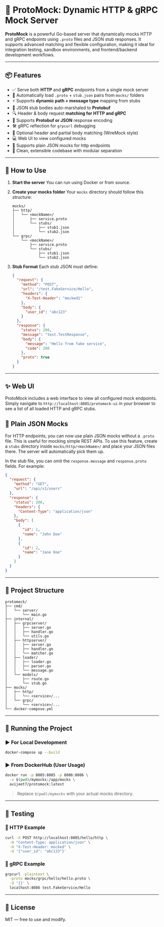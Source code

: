 # 🧪 ProtoMock: Dynamic HTTP & gRPC Mock Server

**ProtoMock** is a powerful Go-based server that dynamically mocks HTTP and gRPC endpoints using `.proto` files and JSON stub responses. It supports advanced matching and flexible configuration, making it ideal for integration testing, sandbox environments, and frontend/backend development workflows.

---

## 📦 Features

- ✅ Serve both **HTTP** and **gRPC** endpoints from a single mock server
- 🔁 Automatically load `.proto` + `stub.json` pairs from `mocks/` folders
- ⚡ Supports **dynamic path + message type** mapping from stubs
- 🧠 JSON stub bodies auto-marshaled to **Protobuf**
- 🔍 Header & body request **matching for HTTP and gRPC**
- 🤖 Supports **Protobuf or JSON** response encoding
- 🛠 gRPC reflection for `grpcurl` debugging
- 🔐 Optional header and partial body matching (WireMock style)
- 💻 Web UI to view configured mocks
- 📝 Supports plain JSON mocks for http endpoints
- 🧰 Clean, extensible codebase with modular separation

---

## 🚀 How to Use

1. **Start the server**
   You can run using Docker or from source.

2. **Create your mocks folder**
   Your `mocks` directory should follow this structure:

   ```text
   mocks/
   ├── http/
   │   └── <mockName>/
   │       ├── service.proto
   │       └── stubs/
   │           ├── stub1.json
   │           └── stub2.json
   └── grpc/
       └── <mockName>/
           ├── service.proto
           └── stubs/
               ├── stub1.json
               └── stub2.json
   ```

3. **Stub Format**
   Each stub JSON must define:
   ```json
   {
     "request": {
       "method": "POST",
       "url": "/test.FakeService/Hello",
       "headers": {
         "X-Test-Header": "mocked1"
       },
       "body": {
         "user_id": "abc123"
       }
     },
     "response": {
       "status": 200,
       "message": "test.TestResponse",
       "body": {
         "message": "Hello from fake service",
         "code": 200
       },
       "proto": true
     }
   }
   ```

---

## ✨ Web UI

ProtoMock includes a web interface to view all configured mock endpoints. Simply navigate to `http://localhost:8085/protomock-ui` in your browser to see a list of all loaded HTTP and gRPC stubs.

## 📝 Plain JSON Mocks

For HTTP endpoints, you can now use plain JSON mocks without a `.proto` file. This is useful for mocking simple REST APIs. To use this feature, create a `stubs` directory inside `mocks/http/<mockName>/` and place your JSON files there. The server will automatically pick them up.

In the stub file, you can omit the `response.message` and `response.proto` fields. For example:

```json
{
  "request": {
    "method": "GET",
    "url": "/api/v1/users"
  },
  "response": {
    "status": 200,
    "headers": {
      "Content-Type": "application/json"
    },
    "body": [
      {
        "id": 1,
        "name": "John Doe"
      },
      {
        "id": 2,
        "name": "Jane Doe"
      }
    ]
  }
}
```

---

## 📁 Project Structure

```text
protomock/
├── cmd/
│   └── server/
│       └── main.go
├── internal/
│   ├── grpcserver/
│   │   ├── server.go
│   │   ├── handler.go
│   │   └── utils.go
│   ├── httpserver/
│   │   ├── server.go
│   │   ├── handler.go
│   │   └── matcher.go
│   ├── loader/
│   │   ├── loader.go
│   │   ├── parser.go
│   │   └── message.go
│   └── models/
│       ├── route.go
│       └── stub.go
├── mocks/
│   ├── http/
│   │   └── <service>/...
│   └── grpc/
│       └── <service>/...
└── docker-compose.yml
```

---

## 🚀 Running the Project

### ▶️ For Local Development

```bash
docker-compose up --build
```

### ▶️ From DockerHub (User Usage)

```bash
docker run -p 8085:8085 -p 8086:8086 \
  -v $(pwd)/mymocks:/app/mocks \
  avijeet7/protomock:latest
```

> Replace `$(pwd)/mymocks` with your actual mocks directory.

---

## 🧪 Testing

### 🔗 HTTP Example

```bash
curl -X POST http://localhost:8085/hello/http \
  -H "Content-Type: application/json" \
  -H "X-Test-Header: mocked" \
  -d '{"user_id": "abc123"}'
```

### 🔗 gRPC Example

```bash
grpcurl -plaintext \
  -proto mocks/grpc/hello/hello.proto \
  -d '{}' \
  localhost:8086 test.FakeService/Hello
```

---

## 📌 License

MIT — free to use and modify.
